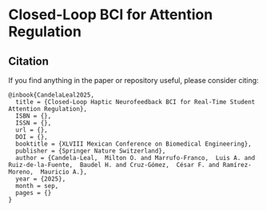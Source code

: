 # Closed-Loop BCI for Attention Regulation

## Citation
If you find anything in the paper or repository useful, please consider citing:
```
@inbook{CandelaLeal2025,
  title = {Closed-Loop Haptic Neurofeedback BCI for Real-Time Student Attention Regulation},
  ISBN = {},
  ISSN = {},
  url = {},
  DOI = {},
  booktitle = {XLVIII Mexican Conference on Biomedical Engineering},
  publisher = {Springer Nature Switzerland},
  author = {Candela-Leal,  Milton O. and Marrufo-Franco,  Luis A. and Ruiz-de-la-Fuente,  Baudel H. and Cruz-Gómez,  César F. and Ramírez-Moreno,  Mauricio A.},
  year = {2025},
  month = sep,
  pages = {}
}
```
